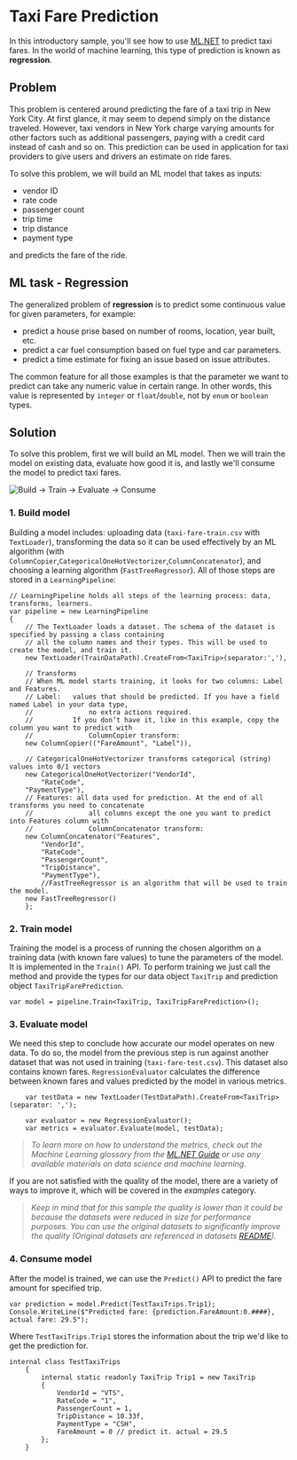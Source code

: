 # Taxi Fare Prediction
In this introductory sample, you'll see how to use [ML.NET](https://www.microsoft.com/net/learn/apps/machine-learning-and-ai/ml-dotnet) to predict taxi fares. In the world of machine learning, this type of prediction is known as **regression**.

## Problem
This problem is centered around predicting the fare of a taxi trip in New York City. At first glance, it may seem to depend simply on the distance traveled. However, taxi vendors in New York charge varying amounts for other factors such as additional passengers, paying with a credit card instead of cash and so on. This prediction can be used in application for taxi providers to give users and drivers an estimate on ride fares.

To solve this problem, we will build an ML model that takes as inputs: 
* vendor ID
* rate code
* passenger count
* trip time
* trip distance
* payment type

and predicts the fare of the ride.

## ML task - Regression
The generalized problem of **regression** is to predict some continuous value for given parameters, for example:
* predict a house prise based on number of rooms, location, year built, etc.
* predict a car fuel consumption based on fuel type and car parameters.
* predict a time estimate for fixing an issue based on issue attributes.

The common feature for all those examples is that the parameter we want to predict can take any numeric value in certain range. In other words, this value is represented by `integer` or `float`/`double`, not by `enum` or `boolean` types.

## Solution
To solve this problem, first we will build an ML model. Then we will train the model on existing data, evaluate how good it is, and lastly we'll consume the model to predict taxi fares.

![Build -> Train -> Evaluate -> Consume](../../../../../master/samples/csharp/getting-started/shared_content/modelpipeline.png)

### 1. Build model

Building a model includes: uploading data (`taxi-fare-train.csv` with `TextLoader`), transforming the data so it can be used effectively by an ML algorithm (with `ColumnCopier`,`CategoricalOneHotVectorizer`,`ColumnConcatenator`), and choosing a learning algorithm (`FastTreeRegressor`). All of those steps are stored in a `LearningPipeline`:
```CSharp
// LearningPipeline holds all steps of the learning process: data, transforms, learners.
var pipeline = new LearningPipeline
{
    // The TextLoader loads a dataset. The schema of the dataset is specified by passing a class containing
    // all the column names and their types. This will be used to create the model, and train it.
    new TextLoader(TrainDataPath).CreateFrom<TaxiTrip>(separator:','),
                
    // Transforms
    // When ML model starts training, it looks for two columns: Label and Features.
    // Label:   values that should be predicted. If you have a field named Label in your data type,
    //              no extra actions required.
    //          If you don’t have it, like in this example, copy the column you want to predict with
    //              ColumnCopier transform:
    new ColumnCopier(("FareAmount", "Label")),
                
    // CategoricalOneHotVectorizer transforms categorical (string) values into 0/1 vectors
    new CategoricalOneHotVectorizer("VendorId",
        "RateCode",
    "PaymentType"),
    // Features: all data used for prediction. At the end of all transforms you need to concatenate
    //              all columns except the one you want to predict into Features column with
    //              ColumnConcatenator transform:
    new ColumnConcatenator("Features",
        "VendorId",
        "RateCode",
        "PassengerCount",
        "TripDistance",
        "PaymentType"),
        //FastTreeRegressor is an algorithm that will be used to train the model.
    new FastTreeRegressor()
    };
```
### 2. Train model
Training the model is a process of running the chosen algorithm on a training data (with known fare values) to tune the parameters of the model. It is implemented in the `Train()` API. To perform training we just call the method and provide the types for our data object `TaxiTrip` and  prediction object `TaxiTripFarePrediction`.
```CSharp
var model = pipeline.Train<TaxiTrip, TaxiTripFarePrediction>();
```
### 3. Evaluate model
We need this step to conclude how accurate our model operates on new data. To do so, the model from the previous step is run against another dataset that was not used in training (`taxi-fare-test.csv`). This dataset also contains known fares. `RegressionEvaluator` calculates the difference between known fares and values predicted by the model in various metrics.
```CSharp
    var testData = new TextLoader(TestDataPath).CreateFrom<TaxiTrip>(separator: ',');

    var evaluator = new RegressionEvaluator();        
    var metrics = evaluator.Evaluate(model, testData);
```
>*To learn more on how to understand the metrics, check out the Machine Learning glossary from the [ML.NET Guide](https://docs.microsoft.com/en-us/dotnet/machine-learning/) or use any available materials on data science and machine learning*.

If you are not satisfied with the quality of the model, there are a variety of ways to improve it, which will be covered in the *examples* category.

>*Keep in mind that for this sample the quality is lower than it could be because the datasets were reduced in size for performance purposes. You can use the original datasets to significantly improve the quality (Original datasets are referenced in datasets [README](../../../datasets/README.md)).*

### 4. Consume model
After the model is trained, we can use the `Predict()` API to predict the fare amount for specified trip. 

```CSharp
var prediction = model.Predict(TestTaxiTrips.Trip1);
Console.WriteLine($"Predicted fare: {prediction.FareAmount:0.####}, actual fare: 29.5");
```
Where `TestTaxiTrips.Trip1` stores the information about the trip we'd like to get the prediction for.

```CSharp
internal class TestTaxiTrips
    {
        internal static readonly TaxiTrip Trip1 = new TaxiTrip
        {
            VendorId = "VTS",
            RateCode = "1",
            PassengerCount = 1,
            TripDistance = 10.33f,
            PaymentType = "CSH",
            FareAmount = 0 // predict it. actual = 29.5
        };
    }
```
